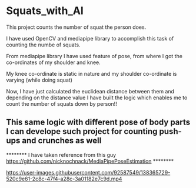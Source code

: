 # Squats_with_AI
This project counts the number of squat the person does.


I have used OpenCV and mediapipe library to accomplish this task of counting the numbe of squats.

From mediapipe library I have used feature of pose, from where I got the co-ordinates of my shoulder and knee.

My knee co-ordinate is static in nature and my shoulder co-ordinate is varying (while doing squat)

Now, I have just calculated the euclidean distance between them 
and depending on the distance value I have built the logic which enables me to count the number of squats down by person!!

## This same logic with different pose of body parts I can develope such project for counting push-ups and crunches as well ##


******** I have taken reference from this guy https://github.com/nicknochnack/MediaPipePoseEstimation ********


https://user-images.githubusercontent.com/92587549/138365729-520c9e61-2c8c-47f4-a28c-3a01182e7c9d.mp4

